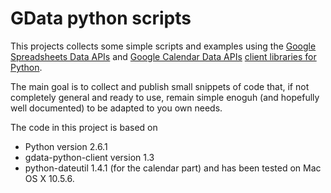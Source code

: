 # GData python scripts

This projects collects some simple scripts and examples using the [Google Spreadsheets Data APIs](http://code.google.com/apis/spreadsheets/) and [Google Calendar Data APIs](http://code.google.com/apis/calendar/) [client libraries for Python](http://code.google.com/p/gdata-python-client/).

The main goal is to collect and publish small snippets of code that, if not completely general and ready to use, remain simple enoguh (and hopefully well documented) to be adapted to you own needs.

The code in this project is based on
  * Python version 2.6.1
  * gdata-python-client version 1.3
  * python-dateutil 1.4.1 (for the calendar part)
and has been tested on Mac OS X 10.5.6.
